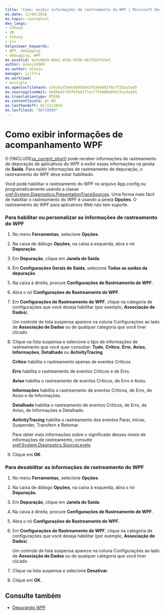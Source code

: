 ```yaml
---
title: 'Como: exibir informações de rastreamento do WPF | Microsoft Docs'
ms.date: 11/04/2016
ms.topic: conceptual
dev_langs:
- CSharp
- VB
- FSharp
- C++
helpviewer_keywords:
- WPF, debugging
- debugging, WPF
ms.assetid: be3c6859-06e1-459e-9fd0-46375b5f55ef
author: mikejo5000
ms.author: mikejo
manager: jillfra
ms.workload:
- multiple
ms.openlocfilehash: a7ec8a759ebdb895b43fb34e06378c772b2a5ad5
ms.sourcegitcommit: b0d8e61745f67bd1f7ecf7fe080a0fe73ac6a181
ms.translationtype: MTE95
ms.contentlocale: pt-BR
ms.lasthandoff: 02/22/2019
ms.locfileid: "56719503"
---
```

# <a name="how-to-display-wpf-trace-information"></a>Como exibir informações de acompanhamento WPF
O [!INCLUDE[vs_current_short](../code-quality/includes/vs_current_short_md.md)] pode receber informações de rastreamento de depuração de aplicativos do WPF e exibir essas informações na janela de **Saída**. Para exibir informações de rastreamento de depuração, o rastreamento do WPF deve estar habilitado.

 Você pode habilitar o rastreamento do WPF no arquivo App.config ou programaticamente usando a classe <xref:System.Diagnostics.PresentationTraceSources>. Uma forma mais fácil de habilitar o rastreamento do WPF é usando a janela **Opções**. O rastreamento do WPF para aplicativos Web não tem suporte.

### <a name="to-enable-or-customize-wpf-trace-information"></a>Para habilitar ou personalizar as informações de rastreamento do WPF

1.  No menu **Ferramentas**, selecione **Opções**.

2.  Na caixa de diálogo **Opções**, na caixa à esquerda, abra o nó **Depuração**.

3.  Em **Depuração**, clique em **Janela de Saída**.

4.  Em **Configurações Gerais de Saída**, selecione **Todas as saídas da depuração**.

5.  Na caixa à direita, procure **Configurações de Rastreamento de WPF**.

6.  Abra o nó **Configurações de Rastreamento de WPF**.

7.  Em **Configurações de Rastreamento de WPF**, clique na categoria de configurações que você deseja habilitar (por exemplo, **Associação de Dados**).

     Um controle de lista suspensa aparece na coluna Configurações ao lado de **Associação de Dados** ou de qualquer categoria que você tiver clicado.

8.  Clique na lista suspensa e selecione o tipo de informações de rastreamento que você quer consultar: **Tudo**, **Crítico**, **Erro**, **Aviso**, **Informações**, **Detalhado** ou **ActivityTracing**.

     **Crítico** habilita o rastreamento apenas de eventos Críticos.

     **Erro** habilita o rastreamento de eventos Críticos e de Erro.

     **Aviso** habilita o rastreamento de eventos Críticos, de Erro e Aviso.

     **Informações** habilita o rastreamento de eventos Críticos, de Erro, de Aviso e de Informações.

     **Detalhado** habilita o rastreamento de eventos Críticos, de Erro, de Aviso, de Informações e Detalhado.

     **ActivityTracing** habilita o rastreamento dos eventos Parar, Iniciar, Suspender, Transferir e Retomar.

     Para obter mais informações sobre o significado desses níveis de informações de rastreamento, consulte <xref:System.Diagnostics.SourceLevels>.

9. Clique em **OK**.

### <a name="to-disable-wpf-trace-information"></a>Para desabilitar as informações de rastreamento do WPF

1.  No menu **Ferramentas**, selecione **Opções**.

2.  Na caixa de diálogo **Opções**, na caixa à esquerda, abra o nó **Depuração**.

3.  Em **Depuração**, clique em **Janela de Saída**.

4.  Na caixa à direita, procure **Configurações de Rastreamento de WPF**.

5.  Abra o nó **Configurações de Rastreamento de WPF**.

6.  Em **Configurações de Rastreamento de WPF**, clique na categoria de configurações que você deseja habilitar (por exemplo, **Associação de Dados**).

     Um controle de lista suspensa aparece na coluna Configurações ao lado de **Associação de Dados** ou de qualquer categoria que você tiver clicado.

7.  Clique na lista suspensa e selecione **Desativar**.

8.  Clique em **OK**.

## <a name="see-also"></a>Consulte também
- [Depurando WPF](../debugger/debugging-wpf.md)